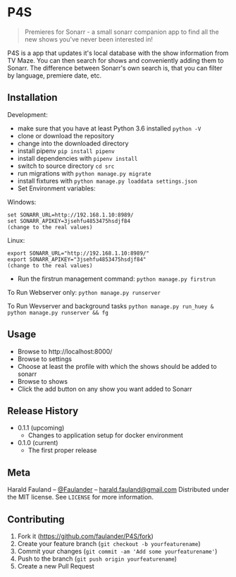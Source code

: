 # P4S
> Premieres for Sonarr - a small sonarr companion app to find all the new shows you've never been interested in!


P4S is a app that updates it's local database with the show information from TV Maze. You can then search for shows and conveniently adding them to Sonarr. The difference between Sonarr's own search is, that you can filter by language, premiere date, etc.

## Installation

Development:

- make sure that you have at least Python 3.6 installed
```python -V```
- clone or download the repository
- change into the downloaded directory
- install pipenv
```pip install pipenv```
- install dependencies with 
```pipenv install```
- switch to source directory
```cd src```
- run migrations with 
```python manage.py migrate```
- install fixtures with 
```python manage.py loaddata settings.json```
- Set Environment variables:

Windows:
```
set SONARR_URL=http://192.168.1.10:8989/
set SONARR_APIKEY=3jsehfu4853475hsdjf84
(change to the real values)
  ```
Linux:
```
export SONARR_URL="http://192.168.1.10:8989/"
export SONARR_APIKEY="3jsehfu4853475hsdjf84"
(change to the real values)
```
- Run the firstrun management command:
```python manage.py firstrun```

To Run Webserver only:
```python manage.py runserver```

To Run Wevserver and background tasks
```python manage.py run_huey & python manage.py runserver && fg```

## Usage
- Browse to http://localhost:8000/
- Browse to settings
- Choose at least the profile with which the shows should be added to sonarr
- Browse to shows
- Click the add button on any show you want added to Sonarr


## Release History

* 0.1.1 (upcoming)
    * Changes to application setup for docker environment
* 0.1.0 (current)
    * The first proper release

## Meta

Harald Fauland – [@Faulander](https://twitter.com/faulander) – harald.fauland@gmail.com
Distributed under the MIT license. See ``LICENSE`` for more information.


## Contributing

1. Fork it (<https://github.com/faulander/P4S/fork>)
2. Create your feature branch (`git checkout -b yourfeaturename`)
3. Commit your changes (`git commit -am 'Add some yourfeaturename'`)
4. Push to the branch (`git push origin yourfeaturename`)
5. Create a new Pull Request
